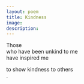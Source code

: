 ```yaml
---
layout: poem
title: Kindness
image: 
description:
---
```


Those <br>
who have been unkind to me <br>
have inspired me <br>
<!-- split -->
to show kindness to others<br>
.



